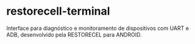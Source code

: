# restorecell-terminal
Interface para diagnóstico e monitoramento de dispositivos com UART e ADB, desenvolvido pela RESTORECEL para ANDROID.
